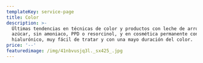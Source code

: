 ```yaml
---
templateKey: service-page
title: Color
description: >-
  Últimas tendencias en técnicas de color y productos con leche de arroz y
  azúcar, sin amoniaco, PPD o resorcinol, y en cosmética permanente con acido
  hialurónico, muy fácil de tratar y con una mayo duración del color.
price: '--'
featuredimage: /img/41nbvusjq3l._sx425_.jpg
---
```


